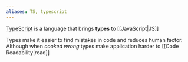 ```yaml
---
aliases: TS, typescript
---
```

[TypeScript](https://www.typescriptlang.org/) is a language that brings **types** to [[JavaScript|JS]]

Types make it easier to find mistakes in code and reduces human factor. Although when *cooked wrong* types make application harder to [[Code Readability|read]]